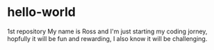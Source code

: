 # hello-world
1st repository
My name is Ross and I'm just starting my coding jorney, hopfully it will be fun and rewarding, I also know it will be challenging. 
